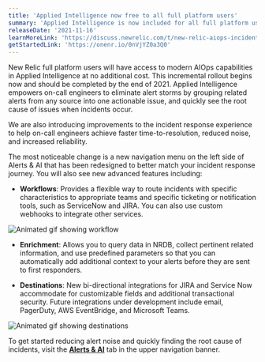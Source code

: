 ```yaml
---
title: 'Applied Intelligence now free to all full platform users'
summary: 'Applied Intelligence is now included for all full platform users at no additional cost, and with some enhancements.' 
releaseDate: '2021-11-16' 
learnMoreLink: 'https://discuss.newrelic.com/t/new-relic-aiops-incident-intelligence-product-evolution/167504' 
getStartedLink: 'https://onenr.io/0nVjYZ0a3Q0' 
---
```


New Relic full platform users will have access to modern AIOps capabilities in Applied Intelligence at no additional cost. This incremental rollout begins now and should be completed by the end of 2021. Applied Intelligence empowers on-call engineers to eliminate alert storms by grouping related alerts from any source into one actionable issue, and quickly see the root cause of issues when incidents occur.

We are also introducing improvements to the incident response experience to help on-call engineers achieve faster time-to-resolution, reduced noise, and increased reliability.

The most noticeable change is a new navigation menu on the left side of Alerts & AI that has been redesigned to better match your incident response journey. You will also see new advanced features including:

* **Workflows**: Provides a flexible way to route incidents with specific characteristics to appropriate teams and specific ticketing or notification tools, such as ServiceNow and JIRA. You can also use custom webhooks to integrate other services.

![Animated gif showing workflow](src/images/workflow-example.gif "Animated gif showing workflow")

* **Enrichment**: Allows you to query data in NRDB, collect pertinent related information, and use predefined parameters so that you can automatically add additional context to your alerts before they are sent to first responders. 

 * **Destinations**: New bi-directional integrations for JIRA and Service Now accommodate for customizable fields and additional transactional security. Future integrations under development include email, PagerDuty, AWS EventBridge, and Microsoft Teams.

![Animated gif showing destinations](src/images/destination-example.gif "Animated gif showing destinations")

To get started reducing alert noise and quickly finding the root cause of incidents, visit the [**Alerts & AI**](https://onenr.io/0nVjYZ0a3Q0) tab in the upper navigation banner. 
